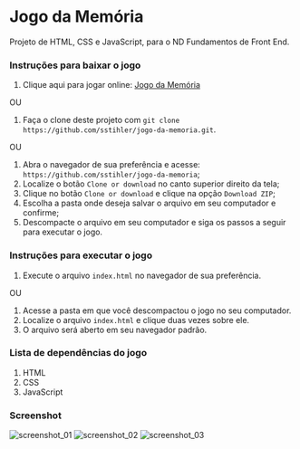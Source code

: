 # Jogo da Memória

Projeto de HTML, CSS e JavaScript, para o ND Fundamentos de Front End.

### Instruções para baixar o jogo

1. Clique aqui para jogar online: [Jogo da Memória](https://sstihler.github.io/jogo-da-memoria/)

OU

1. Faça o clone deste projeto com `git clone https://github.com/sstihler/jogo-da-memoria.git`.

OU

1. Abra o navegador de sua preferência e acesse: `https://github.com/sstihler/jogo-da-memoria`;
2. Localize o botão `Clone or download` no canto superior direito da tela;
3. Clique no botão `Clone or download` e clique na opção `Download ZIP`;
4. Escolha a pasta onde deseja salvar o arquivo em seu computador e confirme;
5. Descompacte o arquivo em seu computador e siga os passos a seguir para executar o jogo.

### Instruções para executar o jogo

1. Execute o arquivo `index.html` no navegador de sua preferência.

OU

1. Acesse a pasta em que você descompactou o jogo no seu computador.
2. Localize o arquivo `index.html` e clique duas vezes sobre ele.
3. O arquivo será aberto em seu navegador padrão.

### Lista de dependências do jogo

1. HTML
2. CSS
3. JavaScript

### Screenshot

![screenshot_01](https://user-images.githubusercontent.com/43575395/54212767-1d740e00-44c2-11e9-8c34-0ba5d4eb6f2b.png)
![screenshot_02](https://user-images.githubusercontent.com/43575395/54212836-32e93800-44c2-11e9-8151-df26507bc856.png)
![screenshot_03](https://user-images.githubusercontent.com/43575395/54212868-3c72a000-44c2-11e9-8b97-4d65424b5e12.png)
